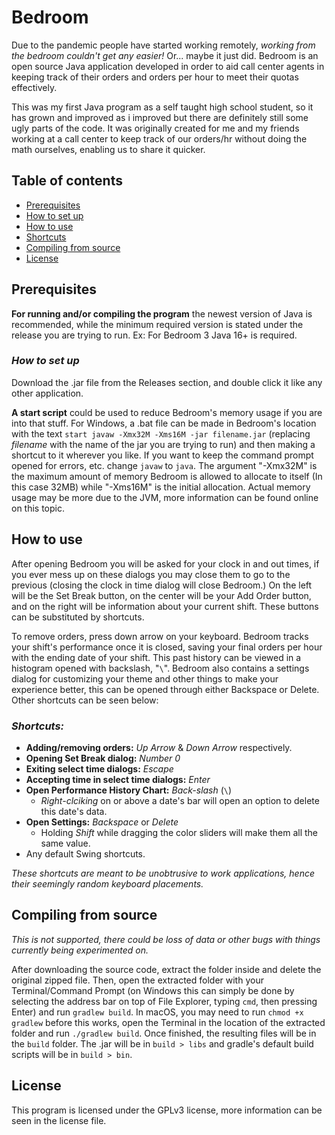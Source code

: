 # Bedroom
Due to the pandemic people have started working remotely, _working from the bedroom couldn't get any easier!_
Or... maybe it just did. Bedroom is an open source Java application developed in order to aid call center 
agents in keeping track of their orders and orders per hour to meet their quotas effectively.

This was my first Java program as a self taught high school student, so it has grown and improved as i 
improved but there are definitely still some ugly parts of the code. It was originally created for me and my 
friends working at a call center to keep track of our orders/hr without doing the math ourselves, enabling us 
to share it quicker.

## Table of contents
* [Prerequisites](https://github.com/swiftsatchel/bedroom#prerequisites)
* [How to set up](https://github.com/swiftsatchel/bedroom#how-to-set-up)
* [How to use](https://github.com/swiftsatchel/bedroom#how-to-use)
* [Shortcuts](https://github.com/swiftsatchel/bedroom#shortcuts)
* [Compiling from source](https://github.com/swiftsatchel/bedroom#compiling-from-source)
* [License](https://github.com/swiftsatchel/bedroom#license)

## Prerequisites
**For running and/or compiling the program** the newest version of Java is recommended, while the minimum 
required version is stated under the release you are trying to run. Ex: For Bedroom 3 Java 16+ is required.

### _How to set up_
Download the .jar file from the Releases section, and double click it like any other application.

**A start script** could be used to reduce Bedroom's memory usage if you are into that stuff. For Windows, 
a .bat file can be made in Bedroom's location with the text ```start javaw -Xmx32M -Xms16M -jar filename.jar``` 
(replacing _filename_ with the name of the jar you are trying to run) and then making a shortcut to it wherever 
you like. If you want to keep the command prompt opened for errors, etc. change ```javaw```  to ```java```. The 
argument "-Xmx32M" is the maximum amount of memory Bedroom is allowed to allocate to itself (In this case 32MB) 
while "-Xms16M" is the initial allocation. Actual memory usage may be more due to the JVM, more information can 
be found online on this topic.

## How to use
After opening Bedroom you will be asked for your clock in and out times, if you ever mess up on these dialogs 
you may close them to go to the previous (closing the clock in time dialog will close Bedroom.) On the left 
will be the Set Break button, on the center will be your Add Order button, and on the right will be information 
about your current shift. These buttons can be substituted by shortcuts. 

To remove orders, press down arrow on your keyboard. Bedroom tracks your shift's performance once it is closed, 
saving your final orders per hour with the ending date of your shift. This past history can be viewed in a 
histogram opened with backslash, "```\```". Bedroom also contains a settings dialog for customizing your theme 
and other things to make your experience better, this can be opened through either Backspace or Delete. Other
shortcuts can be seen below:

### _Shortcuts:_
* **Adding/removing orders:** _Up Arrow_ & _Down Arrow_ respectively.
* **Opening Set Break dialog:** _Number 0_
* **Exiting select time dialogs:** _Escape_
* **Accepting time in select time dialogs:** _Enter_
* **Open Performance History Chart:** _Back-slash_ (```\```)
   * _Right-clciking_ on or above a date's bar will open an option to delete this date's data.
* **Open Settings:** _Backspace_ or _Delete_
   * Holding _Shift_ while dragging the color sliders will make them all the same value.
* Any default Swing shortcuts.

_These shortcuts are meant to be unobtrusive to work applications,
hence their seemingly random keyboard placements._

## Compiling from source
_This is not supported, there could be loss of data or other bugs with things currently being experimented on._

After downloading the source code, extract the folder inside and delete the original zipped file. Then, open the 
extracted folder with your Terminal/Command Prompt (on Windows this can simply be done by selecting the address 
bar on top of File Explorer, typing ```cmd```, then pressing Enter) and run ```gradlew build```. In macOS, you 
may need to run ```chmod +x gradlew``` before this works, open the Terminal in the location of the extracted 
folder and run ```./gradlew build```. Once finished, the resulting files will be in the ```build``` folder. The 
.jar will be in ```build > libs``` and gradle's default build scripts will be in ```build > bin```.

## License
This program is licensed under the GPLv3 license, more information can be seen in the license file.
